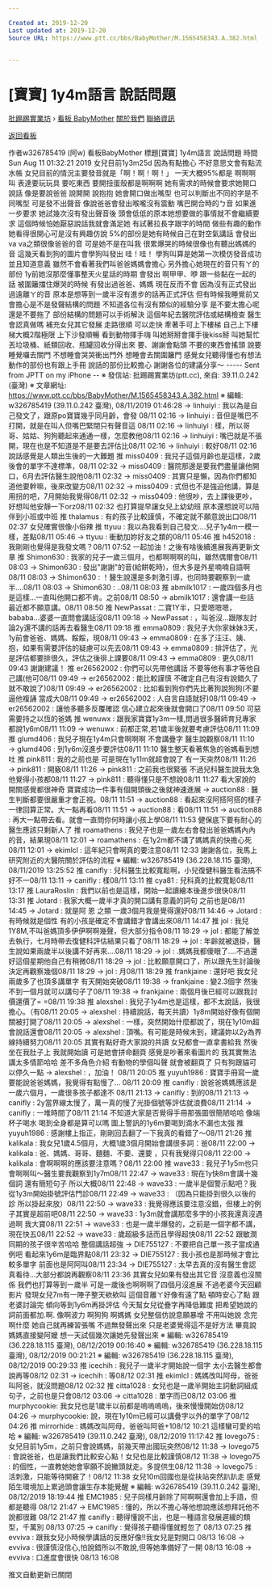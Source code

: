 ```yaml
---

Created at: 2019-12-20
Last updated at: 2019-12-20
Source URL: https://www.ptt.cc/bbs/BabyMother/M.1565458343.A.382.html


---
```


# [寶寶] 1y4m語言 說話問題


[批踢踢實業坊](https://www.ptt.cc/bbs/) › [看板 BabyMother](https://www.ptt.cc/bbs/BabyMother/index.html) [關於我們](https://www.ptt.cc/about.html) [聯絡資訊](https://www.ptt.cc/contact.html)

[返回看板](https://www.ptt.cc/bbs/BabyMother/index.html)

作者w326785419 (阿w)
看板BabyMother
標題\[寶寶\] 1y4m語言 說話問題
時間Sun Aug 11 01:32:21 2019
女兒目前1y3m25d 因為有點擔心 不好意思文會有點流水帳 女兒目前的情況主要發音就是「啊！啊！啊！」 一天大概95%都是 啊啊啊叫 表達要玩玩具 要吃東西 要開扭蛋殼都是啊啊啊 她有需求的時候會要求她開口說話 像是要說爸爸 說開開 說抱抱 她會開口做出嘴型 也可以判斷出不同的字是不同嘴型 可是發不出聲音 像說爸爸會發出喉嚨沒有震動 嘴巴開合時的ㄅ音 如果進一步要求 她試幾次沒有發出聲音後 頭會低低的原本她想要做的事情就不會繼續要求 這個時候怕她厭惡說話我就會滿足她 有試著拉長字跟字的時間 做些有趣的動作 她看得很開心可是沒有興趣仿說 5%的部份是她有時候自己在對空氣講話 會發出va va之類很像爸爸的音 可是她不是在叫我 很累爆哭的時候很像也有聽出媽媽的音 這幾天看到狗的圖片會學狗叫發出 哇！哇！ 學狗叫算是她第一次模仿發音成功並且知道意義 雖然不會看著我們叫爸爸媽媽會擔心 另外擔心她現在的音只有ㄚ的部份 1y前她沒那麼懂事整天火星話的時期 會發出 啊甲甲、咿 跟一些黏在一起的話 被圍籬擋住爆哭的時候 有發出過爸爸、媽媽 現在反而不會 因為沒有正式發出過遠離ㄚ的音 原本是想等到一歲半沒有進步的話再正式評估 但有時候我睡覺前又會擔心是不是發聲結構的問題 不知道各位有沒有類似的經驗分享 是不要太擔心呢 還是不要拖了 部份結構的問題可以手術解決 這個年紀去醫院評估或結構檢查 醫生會認真做嗎 補充女兒其它發展 走路很順 可以走快 牽著手可上下樓梯 自己上下樓梯大概2階極限 上下沙發順暢 看到動物揮手嗨 叫她掰掰會揮手後kiss掰 叫她幫忙丟垃圾桶、紙類回收、瓶罐回收分得出來 要、謝謝會點頭 不要的東西會搖頭 說要睡覺囉去關門 不想睡會哭哭衝出門外 想睡會去關圍籬門 感覺女兒聽得懂也有想法 動作的部份也有跟上手冊 說話的部份比較擔心 謝謝各位的建議分享～ ----- Sent from JPTT on my iPhone -- ※ 發信站: 批踢踢實業坊(ptt.cc), 來自: 39.11.0.242 (臺灣) ※ 文章網址: <https://www.ptt.cc/bbs/BabyMother/M.1565458343.A.382.html> ※ 編輯: w326785419 (39.11.0.242 臺灣), 08/11/2019 01:46:28
→ linhuiyi : 我以為是自己發文了，跟原po寶寶幾乎同月齡，會發 08/11 02:16
→ linhuiyi : 音但是嘴巴不打開，就是在叫人但嘴巴緊閉只有聲音這 08/11 02:16
→ linhuiyi : 樣，所以哥哥、姑姑、狗狗聽起來通通一樣，怎麼教他08/11 02:16
→ linhuiyi : 嘴巴就是不張開，現在也是不知道是不是要去評估比08/11 02:16
→ linhuiyi : 較好08/11 02:16
說話感覺是人類出生後的一大難題
推 miss0409 : 我兒子這個月齡也是這樣，2歲後會的單字不達標準，08/11 02:32
→ miss0409 : 醫院那邊是要我們盡量讓他開口，6月去評估醫生說他08/11 02:32
→ miss0409 : 其實只是懶，因為你們都知道他要幹嘛，後來改變方08/11 02:32
→ miss0409 : 式但也不是強迫他講，算是用拐的吧，7月開始我覺得08/11 02:32
→ miss0409 : 他很吵，去上課後更吵，好想叫他安靜一下orz08/11 02:32
也打算提早讓女兒上幼幼班 原本還想說可以陪伴到小班或中班
推 thalamus : 有的孩子比較謹慎，不確定就不願意說出口08/11 02:37
女兒確實很像小俗辣
推 ttyuu : 我以為我看到自己發文....兒子1y4m一模一樣，差點08/11 05:46
→ ttyuu : 衝動加妳好友之類的08/11 05:46
推 h452018 : 我剛剛也覺得是我發文嗎？08/11 07:52
一起加油！之後有啥後續進展我再更新文章
推 Shimon630 : 我家的兒子一歲三個月，也都啊啊啊的叫，雖然偶爾會08/11 08:03
→ Shimon630 : 發出"謝謝"的音(給餅乾時)，但大多是外星喃喃自語啊08/11 08:03
→ Shimon630 : ！醫生說還是多刺激引導，也同時要觀察到一歲半....08/11 08:03
→ Shimon630 : ..08/11 08:03
推 abmilk1017 : 一歲四個多月也是這樣...一直叫他開口都不肯。之前08/11 08:50
→ abmilk1017 : 還會講一些話 最近都不願意講。08/11 08:50
推 NewPassat : 二寶1Y半，只愛嗯嗯嗯，bababa…婆婆一直問會講話沒08/11 09:18
→ NewPassat : ，叫爸沒...跟隊友討論2y還不講的話再去看醫生08/11 09:18
推 emma0809 : 我兒子大你家妹妹3天，1y前會爸爸、媽媽、餒餒，現08/11 09:43
→ emma0809 : 在多了汪汪、姨、抱，如果有需要評估的疑慮可以先去08/11 09:43
→ emma0809 : 排評估了，光是評估都要排很久，評估之後徘上課要08/11 09:43
→ emma0809 : 更久08/11 09:43
謝謝建議！
推 er26562002 : 你們可以先帶他講話 不要等他有事才等他自己講(他可08/11 09:49
→ er26562002 : 能比較謹慎 不確定自己有沒有說錯久了就不敢說了)08/11 09:49
→ er26562002 : 比如看到狗你們先比著狗說狗狗(不要逼他複誦 當成大08/11 09:49
→ er26562002 : 人自言自語就好)08/11 09:49
→ er26562002 : 讓他多聽多反覆確認 信心建立起來後就會開口了08/11 09:50
可惡 需要持之以恆的爸媽
推 wenuwx : 跟我家寶寶1y3m一樣,問過很多醫師育兒專家都說1y6m08/11 11:09
→ wenuwx : 前都正常,若1歲半後就要考慮評估08/11 11:09
推 glumd406 : 我兒子現在1y4m只會啊啊啊 不會講疊字 醫生說觀察08/11 11:10
→ glumd406 : 到1y6m沒進步要評估08/11 11:10
醫生整天看著焦急的爸媽看到想吐
推 pink811 : 我的之前也是 可是現在1y11m就超會說了 有一天突然08/11 11:26
→ pink811 : 開竅08/11 11:26
→ pink811 : 之前我也很緊張 不過兒科醫生說我太急他覺得小孩都08/11 11:27
→ pink811 : 聽得懂只是不想說08/11 11:27
看大家說的開關感覺都很神奇 寶寶成功一件事有個開頭後之後就神速進展
→ auction88 : 醫生判斷都要很嚴重才會正視。08/11 11:51
→ auction88 : 看起來沒阿搭阿搭的樣子一律回算正常。大一點再看08/11 11:51
→ auction88 : 看08/11 11:51
→ auction88 : 再大一點帶去看。就會一直問你何時讓小孩上學08/11 11:53
健保底下要有耐心的醫生應該只剩新人了
推 roamathens : 我兒子也是一歲左右會發出爸爸媽媽內內的音，結果現08/11 12:01
→ roamathens : 在1y2m都不講了媽媽真的快擔心死08/11 12:01
→ ekimlcl : 這年紀只會啊真的要注意08/11 12:33
謝謝各位，我馬上研究附近的大醫院關於評估的流程 ※ 編輯: w326785419 (36.228.18.115 臺灣), 08/11/2019 13:25:52
推 canifly : 兒科醫生比較寬鬆啊，小兒復健科醫生看法搞不好不一08/11 13:11
→ canifly : 樣08/11 13:11
推 cya81 : 兒科真的比較寬鬆08/11 13:17
推 LauraRoslin : 我們以前也是這樣，開始一起讀繪本後進步很快08/11 13:31
推 Jotard : 我家大概一歲半才真的開口講有意義的詞句 之前也是08/11 14:45
→ Jotard : 就是阿 恩 之類 一歲3個月我是覺得還好08/11 14:46
→ Jotard : 有時候就是個性 有的小孩是確定不會講錯才會講出來08/11 14:47
推 jol : 我兒1Y8M,不叫爸媽頂多伊伊啊啊幾聲，但大部分指令08/11 18:29
→ jol : 都能了解並去執行，七月時帶去復健科評估結果只看了08/11 18:29
→ jol : 年齡就被退掛，醫生說如果兩歲半以後講不好再來....08/11 18:29
→ jol : .媽媽我都傻眼了....不過還好這個星期他自己有稍微08/11 18:29
→ jol : 比較願意開口了，所以跟先生討論後決定再觀察幾個08/11 18:29
→ jol : 月08/11 18:29
推 frankjaine : 還好吧 我女兒兩歲多了也頂多講單字 有天開始突破08/11 19:38
→ frankjaine : 變2.3個字 然後不到一個月就可以講句子了08/11 19:38
→ frankjaine : 兩個月後已經可以跟我討價還價了= =08/11 19:38
推 alexshel : 我兒子1y4m也是這樣，都不太說話，我很擔心。（有08/11 20:05
→ alexshel : 持續說話，每天共讀）1y8m開始好像有個開關被打開了08/11 20:05
→ alexshel : 一樣，突然開始什麼都說了，現在1y10m超會說話還會08/11 20:05
→ alexshel : 頂嘴。有可能是時候未到，建議妳以2y為界線持續努力08/11 20:05
其實有點好奇大家說的共讀 女兒都會一直拿書給我 然後坐在我肚子上 我就開始讀 可是她會拼命翻頁 感覺是吵著來看圖片的 我其實無法講太多情節哈哈 差不多角色介紹 有動物的學個叫聲 就會被翻頁了 只有狗跟貓可以停久一點
→ alexshel : ，加油！ 08/11 20:05
推 yuyuh1986 : 寶寶手冊寫一歲要能說爸爸媽媽，我覺得有點慢了... 08/11 20:09
推 canifly : 說爸爸媽媽應該是一歲六個月，一歲很多孩子都達不 08/11 21:13
→ canifly : 到的08/11 21:13
→ canifly : 2y當界線太慢了，萬一真的慢了光掛個號等評估就浪費08/11 21:14
→ canifly : 一堆時間了08/11 21:14
不知道大家是否覺得手冊那張圖很簡陋哈哈 像端杯子喝水 喝到全身都是算可以嗎 圖上警訊的1y6m要喝到滴水不漏也太強
推 yuyuh1986 : 感謝樓上指正，剛剛回去翻了一下我真的看錯了～08/11 21:26
推 kalikala : 我女兒1歲4.5個月，大概1歲3個月開始會講很多詞：爸08/11 22:00
→ kalikala : 爸、媽媽、哥哥、麵麵、不要、還要 ，只有我覺得只08/11 22:00
→ kalikala : 會啊啊啊的應該要注意嗎？08/11 22:00
推 wave33 : 我兒子1y5m也只會啊啊叫～醫生要我觀察到1y7m08/11 22:47
→ wave33 : 現在1y快8m會講十幾個詞 還有簡短句子 所以大概08/11 22:48
→ wave33 : 一歲半是個警示點吧？我從1y3m開始掛號評估門診08/11 22:49
→ wave33 : （因為只能掛到很久以後的診 所以掛起來放）08/11 22:50
→ wave33 : 我覺得應該要注意沒錯，但樓上的例子其實是超前吧08/11 22:50
→ wave33 : 1y3m就會講那麼多字的小孩我還真沒遇過啊 我大寶08/11 22:51
→ wave33 : 也是一歲半爆發的，之前是一個字都不講，現在快五08/11 22:52
→ wave33 : 歲超級多話而且學得超快08/11 22:52
跟敏潤同期的孩子很辛苦哈哈 整個講話超強
→ DIE755127 : 不要把自己單一孩子當成通例吧 看起來1y6m是臨界點08/11 23:32
→ DIE755127 : 我小孩也是那時候才會比較多單字 前面也是阿阿叫08/11 23:34
→ DIE755127 : 太早去真的沒有醫生會認真看待...大部分都說再觀察08/11 23:36
其實女兒如果有發出其它音 沒意義也沒關係 我們也打算等到一歲半 可是一歲後也啊啊啊了四個月沒進展 不過老婆今天回顧影片 發現女兒7m有一陣子整天欸欸叫 這個音離ㄚ好像有遠了點 頓時安心了點 跟老婆討論完 傾向等到1y6m再掛評估 今天幫女兒從疊字再降低難度 把希望她說的詞前面都加.啊. 像啊波力 啊狗狗 啊媽媽 女兒整個仿說意願暴增 不用叫她說 念完啊什麼 她自己就再練習張嘴 不過無發聲出來 只是老婆覺得這不是好方法 畢竟說媽媽直接變阿嬤 想一天試個幾次讓她先發聲出來 ※ 編輯: w326785419 (36.228.18.115 臺灣), 08/12/2019 00:16:40 ※ 編輯: w326785419 (36.228.18.115 臺灣), 08/12/2019 00:21:21 ※ 編輯: w326785419 (36.228.18.115 臺灣), 08/12/2019 00:29:33
推 icechih : 我兒子一歲半才開始說一個字 太小去醫生都會說再等08/12 02:31
→ icechih : 等08/12 02:31
推 ekimlcl : 媽媽改叫阿母，爸爸叫阿爸，就沒問題08/12 02:32
推 citta1028 : 女兒也是一歲半開始主詞動詞組成句子，之前也是只會08/12 03:06
→ citta1028 : 單字而已08/12 03:06
推 murphycookie: 我女兒也是1歲半以前都是嗚嗚嗚嗚，後來慢慢開始仿08/12 04:26
→ murphycookie: 說，現在1y10m已經可以講疊字以外的單字了08/12 04:26
推 mirrorhide : 媽媽改叫阿母，爸爸叫阿爸+108/12 10:21
這樣蠻可愛的哈哈 ※ 編輯: w326785419 (39.11.0.242 臺灣), 08/12/2019 11:17:42
推 lovego75 : 女兒目前1y5m，之前只會說媽媽，前幾天帶出國玩突然08/12 11:38
→ lovego75 : 會說爸爸，也是讓我們比較安心點！女兒也是比較謹慎08/12 11:38
→ lovego75 : 的個性，一直教她她會寧願不說撇頭就走。多提供生08/12 11:38
→ lovego75 : 活刺激，只能等待開竅了！08/12 11:38
女兒10m回國也是從扶站突然趴趴走 感覺陌生環境加上累過頭會讓生存本能覺醒 ※ 編輯: w326785419 (39.11.0.242 臺灣), 08/12/2019 18:19:44
推 EMC1985 : 兒子同樣月齡除了阿啊啊還會加上手語，但都是聽得 08/12 21:47
→ EMC1985 : 懂的，所以不擔心等他想說應該想拜託他不說都很難 08/12 21:47
推 canifly : 聽得懂說不出，也是一種語言發展遲緩的類型，千萬別 08/13 07:25
→ canifly : 覺得孩子聽得懂就輕忽了 08/13 07:25
推 evviva : 跟我女兒小時候學講話的反應好像!!我女兒是對開口 08/13 16:08
→ evviva : 很謹慎沒信心,怕說錯所以不敢說,但等她準備好了一開 08/13 16:08
→ evviva : 口進度會很快 08/13 16:08

推文自動更新已關閉

